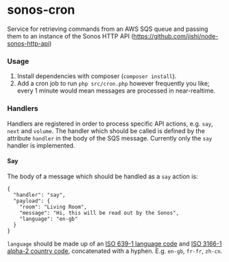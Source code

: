 # sonos-cron
Service for retrieving commands from an AWS SQS queue and passing them to an instance of the Sonos HTTP API (https://github.com/jishi/node-sonos-http-api)

### Usage

1. Install dependencies with composer (`composer install`).
2. Add a cron job to run `php src/cron.php` however frequently you like; every 1 minute would mean messages are processed in near-realtime.

### Handlers
Handlers are registered in order to process specific API actions, e.g. `say`, `next` and `volume`. The handler which should be called is defined by the attribute `handler` in the body of the SQS message. Currently only the `say` handler is implemented.

#### Say
The body of a message which should be handled as a `say` action is:
```
{
  "handler": "say",
  "payload": {
    "room": "Living Room",
    "message": "Hi, this will be read out by the Sonos",
    "language": "en-gb"
  }
}
```
`language` should be made up of an [ISO 639-1 language code](https://en.wikipedia.org/wiki/List_of_ISO_639-1_codes) and [ISO 3166-1 alpha-2 country code](https://en.wikipedia.org/wiki/ISO_3166-1_alpha-2#Officially_assigned_code_elements), concatenated with a hyphen. E.g. `en-gb`, `fr-fr`, `zh-cn`.
